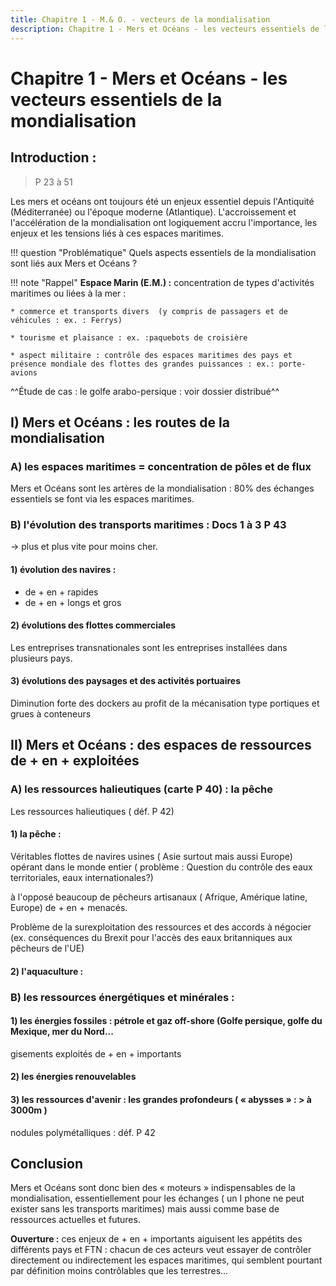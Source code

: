 ```yaml
---
title: Chapitre 1 - M.& O. - vecteurs de la mondialisation
description: Chapitre 1 - Mers et Océans - les vecteurs essentiels de la mondialisation
---
```


# Chapitre 1 - Mers et Océans - les vecteurs essentiels de la mondialisation

## **Introduction :**

> P 23 à 51

Les mers et océans ont toujours été un enjeux essentiel depuis l'Antiquité (Méditerranée) ou l'époque moderne (Atlantique). L'accroissement et l'accélération de la mondialisation ont logiquement accru l'importance, les enjeux et les tensions liés à ces espaces maritimes.

!!! question "Problématique"
    Quels aspects essentiels de la mondialisation sont liés aux Mers et Océans ?



!!! note "Rappel"
    **Espace Marin (E.M.) :** concentration de types d'activités maritimes ou liées à la mer :

    * commerce et transports divers  (y compris de passagers et de véhicules : ex. : Ferrys)

    * tourisme et plaisance : ex. :paquebots de croisière

    * aspect militaire : contrôle des espaces maritimes des pays et présence mondiale des flottes des grandes puissances : ex.: porte-avions

^^Étude de cas : le golfe arabo-persique : voir dossier distribué^^

## **I) Mers et Océans : les routes de la mondialisation**

### **A) les espaces maritimes = concentration de pôles et de flux**

Mers et Océans sont les artères de la mondialisation : 80% des échanges essentiels se font via les espaces maritimes.

### **B) l'évolution des transports maritimes : Docs 1 à 3 P 43**

 → plus et plus vite pour moins cher.

#### **1) évolution des navires :**

* de + en + rapides
* de + en + longs et gros

#### **2) évolutions des flottes commerciales**
 
Les entreprises transnationales sont les entreprises installées dans plusieurs pays.

#### **3) évolutions des paysages et des activités portuaires**
 
Diminution forte des dockers au profit de la mécanisation type portiques et grues à conteneurs

## **II) Mers et Océans : des espaces de ressources de + en + exploitées**

### **A) les ressources halieutiques (carte P 40) : la pêche**

Les ressources halieutiques ( déf. P 42)

#### **1) la pêche :**

Véritables flottes de navires usines ( Asie surtout mais aussi Europe) opérant dans le monde entier ( problème : Question du contrôle des eaux territoriales, eaux internationales?)

à l'opposé beaucoup de pêcheurs artisanaux ( Afrique, Amérique latine, Europe) de + en + menacés.

Problème de la surexploitation des ressources et des accords à négocier (ex. conséquences du Brexit pour l'accès des eaux britanniques aux pêcheurs de l'UE)

#### **2) l'aquaculture :**

### **B) les ressources énergétiques et minérales :**

#### **1) les énergies fossiles : pétrole et gaz off-shore (Golfe persique, golfe du Mexique, mer du Nord...**

gisements exploités de + en + importants

#### **2) les énergies renouvelables**

#### **3) les ressources d'avenir : les grandes profondeurs ( « abysses » : > à 3000m )**

nodules polymétalliques : déf. P 42

## **Conclusion**

Mers et Océans sont donc bien des « moteurs » indispensables de la mondialisation, essentiellement pour les échanges ( un I phone ne peut exister sans les transports maritimes) mais aussi comme base de ressources actuelles et futures.

**Ouverture :** ces enjeux de + en + importants aiguisent les appétits des différents pays et FTN : chacun de ces acteurs veut essayer de contrôler directement ou indirectement les espaces maritimes, qui semblent pourtant par définition moins contrôlables que les terrestres...